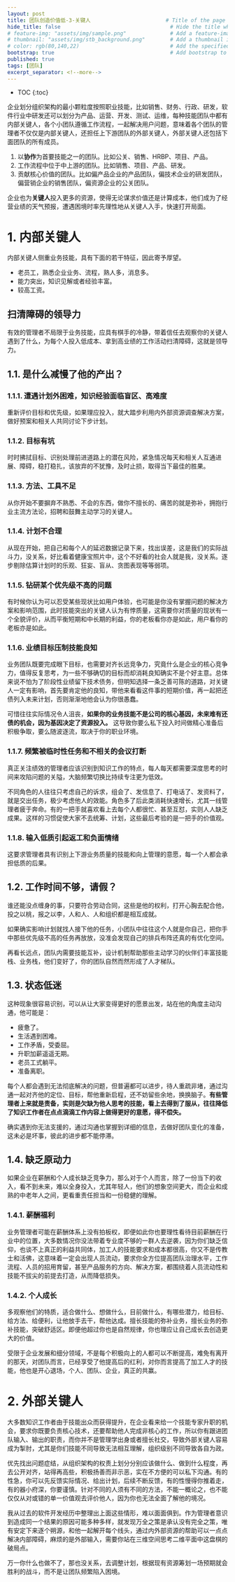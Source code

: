 ```yaml
---
layout: post
title: 团队创造价值低-3-关键人                        # Title of the page
hide_title: false                                   # Hide the title when displaying the post, but shown in lists of posts
# feature-img: "assets/img/sample.png"              # Add a feature-image to the post
# thumbnail: "assets/img/stb_background.png"        # Add a thumbnail image on blog view
# color: rgb(80,140,22)                             # Add the specified color as feature image, and change link colors in post
bootstrap: true                                     # Add bootstrap to the page
published: true
tags: [团队]
excerpt_separator: <!--more-->
---
```


<!--more-->
* TOC
{:toc}

企业划分组织架构的最小颗粒度按照职业技能，比如销售、财务、行政、研发，软件行业中研发还可以划分为产品、运营、开发、测试、运维，每种技能团队中都有内部关键人，各个小团队遵循工作流程，一起解决用户问题，意味着各个团队的管理者不仅仅是内部关键人，还担任上下游团队的外部关键人，外部关键人还包括下面团队的所有成员。

1. 以**协作**为首要技能之一的团队。比如公关、销售、HRBP、项目、产品。
2. 工作流程中位于中上游的团队。比如销售、项目、产品、研发。
3. 贡献核心价值的团队。比如偏产品企业的产品团队，偏技术企业的研发团队，偏营销企业的销售团队，偏资源企业的公关团队。

企业也为**关键人**投入更多的资源，使得无论谋求价值还是计算成本，他们成为了经营业绩的天气预报，遭遇困境时率先理性地从关键人入手，快速打开局面。

# 1. 内部关键人

内部关键人侧重业务技能，具有下面的若干特征，因此寄予厚望。

* 老员工，熟悉企业业务、流程，熟人多，消息多。
* 能力突出，知识见解或者经验丰富。
* 较高工资。

## 扫清障碍的领导力

有效的管理者不局限于业务技能，应具有棋手的冷静，带着信任去观察你的关键人遇到了什么，为每个人投入低成本、拿到高业绩的工作活动扫清障碍，这就是领导力。

## 1.1. 是什么减慢了他的产出？

### 1.1.1. 遭遇计划外困难，知识经验面临盲区、高难度
重新评价目标和优先级，如果理应投入，就大踏步利用内外部资源调查解决方案，做好预案和相关人共同讨论下步计划。

### 1.1.2. 目标有坑
时时拂拭目标、识别处理前进道路上的潜在风险，紧急情况每天和相关人互通进展、障碍，稳打稳扎，该放弃的不犹豫，及时止损，取得当下最佳的胜果。

### 1.1.3. 方法、工具不足
从你开始不要摒弃不熟悉、不会的东西，做你不擅长的、痛苦的就是弥补，拥抱行业主流方法论，招聘和鼓舞主动学习的关键人。

### 1.1.4. 计划不合理
从现在开始，把自己和每个人的延迟数据记录下来，找出误差，这是我们的实际战斗力，没关系，好比看着健康宝照片中，这个不好看的社会人就是我，没关系。逐步剔除估算计划时的乐观、狂妄、盲从、贪图表现等等弱项。

### 1.1.5. 钻研某个优先级不高的问题
有时候你认为可以忍受某些现状比如用户体验，也可能是你没有掌握问题的解决方案和影响范围，此时技能突出的关键人认为有悖质量，这需要你对质量的现状有一个全貌评价，从而平衡短期和中长期的利益，你的老板看你亦是如此，用户看你的老板亦是如此。

### 1.1.6. 业绩目标压制技能良知
业务团队既要完成眼下目标，也需要对齐长远竞争力，究竟什么是企业的核心竞争力，值得反复思考，为一些不够确切的目标而却消耗良知确实不是个好主意。总体来说不怕为了阶段性业绩留下技术债务，但明知选择一条乏善可陈的道路，对关键人一定有影响，首先要肯定他的良知，带他来看看这件事的短期价值，再一起把还债列入未来计划，否则渐渐地他会认为你很愚蠢。

可惜往往实际情况令人沮丧，**如果你的业务技能不是公司的核心基因，未来难有还债的机会，因为基因决定了资源投入。** 这导致你要么私下投入时间做精心准备后积极争取，要么随波逐流，取决于你的职业环境。

### 1.1.7. 频繁被临时性任务和不相关的会议打断
真正关注绩效的管理者应该识别到知识工作的特点，每人每天都需要深度思考的时间来攻陷问题的关隘，大脑频繁切换比持续专注更为低效。

不同角色的人往往只考虑自己的诉求，组会了、发信息了、打电话了、发资料了，就是交出任务，极少考虑他人的效能。角色多了后此类消耗快速增长，尤其一线管理者疲于奔命。有的一把手就喜欢看上去每个人都很忙、甚至互怼，实则人人缺乏成果。这样的习惯促使大家不去统筹、计划，这些最后考验的是一把手的价值观。

### 1.1.8. 输入低质引起返工和负面情绪
这要求管理者具有识别上下游业务质量的技能和向上管理的意愿，每一个人都会承担低质的后果。

## 1.2. 工作时间不够，请假？

谁还能没点缠身的事，只要符合劳动合同，这些是他的权利，打开心胸去配合他，投之以桃，报之以李，人和人、人和组织都是相互成就。

如果确实影响计划就找人接下他的任务，小团队中往往这个人就是你自己，把你手中那些优先级不高的任务再放放，没准会发现自己的排兵布阵还真的有优化空间。

再看长远点，团队内需要技能互补，设计机制帮助那些主动学习的伙伴们丰富技能栈、业务栈，他们变好了，你的团队自然而然形成了人才梯队。

## 1.3. 状态低迷

这种现象很容易识别，可以从让大家变得更好的愿景出发，站在他的角度主动沟通，他可能是：

* 疲惫了。
* 生活遇到困难。
* 工作矛盾，受委屈。
* 升职加薪遥遥无期。
* 老员工式躺平。
* 准备离职。

每个人都会遇到无法彻底解决的问题，但普遍都可以进步，待人重疏非堵，通过沟通一起对齐他的定位、目标，帮他重新启程，还不妨留些余地，换换脑子。**有些管理者上来就是责备，实则是欠缺为他人思考的技能，看上去得到了服从，往往降低了知识工作者在点点滴滴工作内容上做得更好的意愿，得不偿失。**

确实遇到你无法支援的，通过沟通也掌握到详细的信息，去做好团队变化的准备，这未必是坏事，彼此的进步都不能停滞。

## 1.4. 缺乏原动力
如果企业在薪酬和个人成长缺乏竞争力，那么对于个人而言，除了一份当下的收入，看不到未来，难以全身投入，尤其年轻人，他们的想象空间更大，而企业和成熟的中老年人之间，更看重责任担当和一份稳健的理解。

### 1.4.1. 薪酬福利
业务管理者可能在薪酬体系上没有拍板权，即便如此你也要理性看待目前薪酬在行业中的位置，大多数情况你没法带着专业度不够的一群人去逆袭，因为你们缺乏信仰，也谈不上真正的利益共同体，加工人的技能要求和成本都很高，你又不是传教士和活佛，这意味着一定会出现人员流动，要求你全方位提高团队治理水平，工作流程、人员的招用育留，甚至产品服务的方向、解决方案，都围绕着人员流动性和技能不拔尖的前提去打造，从而降低损失。

### 1.4.2. 个人成长
多观察他们的特质，适合做什么、想做什么，目前做什么，有哪些潜力，给目标、给方法、给便利，让他放手去干，帮他达成。擅长技能的弥补业务，擅长业务的弥补技能，突破舒适区。即便他超过你也是自然规律，你也理应让自己成长去创造更大的价值。

受限于企业发展和细分领域，不是每个积极向上的人都可以不断提高，难免有离开的那天，对团队而言，已经享受了他提高后的红利，对你而言提高了加工人才的技能，他也是开心退场，个人、团队、企业，真正的共赢。

# 2. 外部关键人

大多数知识工作者由于技能出众而获得提升，在企业看来给一个技能专家升职的机会，要求你既要负责核心技术，还要帮助他人完成非核心的工作，所以你有跟进团队输入、输出的职责，而你并不是管理学出身或者擅长社交，导致外部关键人容易成为掣肘，尤其是你们技能不同导致无法相互理解，组织级别不同导致各自为政。

优先找出问题症结，从组织架构的权责上划分分别应该做什么、做到什么程度，再去公开对齐，站得再高些，积极扬善而非示恶，实在不方便的可以私下沟通。有的性急，你可以先反馈实际情况、给出计划，后续不断反馈，有的性慢得你推着走，有的器小府深，你要谨慎。针对不同的人须有不同的方法，不能一概论之，也不能仅仅从对或错的单一价值观去评价他人，因为你也无法全面了解他的境况。

我从过去的软件开发经历中整理出上面这些情形，难以面面俱到。作为管理者意识到造成同一个结果的原因可能多种多样，就发现万全之策是承认没有完全之策，唯有安定下来逐个朔源，和他一起解开每个线头，通过内外部资源的帮助可以一点点解决内部障碍，麻烦的是外部输入，需要你站在三维空间思考二维平面中这盘棋的破局点。

万一你什么也做不了，那也没关系，去调整计划，根据现有资源筹划一场预期就会胜利的战斗，而不是让团队频繁陷入困境。
